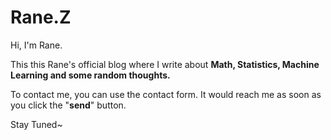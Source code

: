 # Rane.Z


Hi, I'm Rane.


This this Rane's official blog where I write about **Math, Statistics, Machine Learning and some random thoughts.**


To contact me, you can use the contact form. It would reach me as soon as you click the "**send**" button.

Stay Tuned~